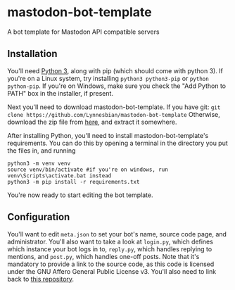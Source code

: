 # mastodon-bot-template
A bot template for Mastodon API compatible servers

## Installation
You'll need [Python 3](https://www.python.org/downloads/), along with pip (which should come with python 3). If you're on a Linux system, try installing `python3 python3-pip` or `python python-pip`. If you're on Windows, make sure you check the "Add Python to PATH" box in the installer, if present.

Next you'll need to download mastodon-bot-template. If you have git:
`git clone https://github.com/Lynnesbian/mastodon-bot-template`
Otherwise, download the zip file from [here](https://github.com/Lynnesbian/mastodon-bot-template/archive/master.zip), and extract it somewhere.

After installing Python, you'll need to install mastodon-bot-template's requirements. You can do this by opening a terminal in the directory you put the files in, and running
```
python3 -m venv venv
source venv/bin/activate #if you're on windows, run venv\Scripts\activate.bat instead
python3 -m pip install -r requirements.txt
```

You're now ready to start editing the bot template.

## Configuration
You'll want to edit `meta.json` to set your bot's name, source code page, and administrator. You'll also want to take a look at `login.py`, which defines which instance your bot logs in to, `reply.py`, which handles replying to mentions, and `post.py`, which handles one-off posts. Note that it's mandatory to provide a link to the source code, as this code is licensed under the GNU Affero General Public License v3. You'll also need to link back to [this repository](https://github.com/Lynnesbian/mastodon-bot-template).
